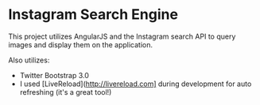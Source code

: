# Instagram Search Engine

This project utilizes AngularJS and the Instagram search API to query images and display them on the application.

Also utilizes:
* Twitter Bootstrap 3.0
* I used [LiveReload](http://livereload.com] during development for auto refreshing \(it's a great tool!\)
